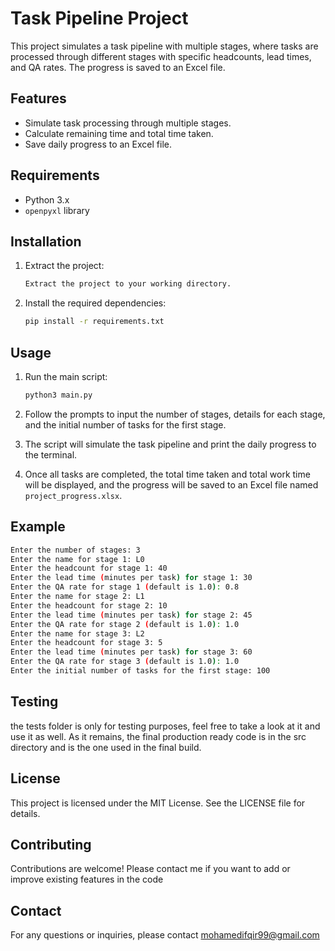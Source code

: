 # Task Pipeline Project

This project simulates a task pipeline with multiple stages, where tasks are processed through different stages with specific headcounts, lead times, and QA rates. The progress is saved to an Excel file.

## Features

- Simulate task processing through multiple stages.
- Calculate remaining time and total time taken.
- Save daily progress to an Excel file.

## Requirements

- Python 3.x
- `openpyxl` library

## Installation

1. Extract the project:

    ```sh
    Extract the project to your working directory.
    ```
2. Install the required dependencies:

    ```sh
    pip install -r requirements.txt
    ```

## Usage

1. Run the main script:

    ```sh
    python3 main.py
    ```

2. Follow the prompts to input the number of stages, details for each stage, and the initial number of tasks for the first stage.

3. The script will simulate the task pipeline and print the daily progress to the terminal.

4. Once all tasks are completed, the total time taken and total work time will be displayed, and the progress will be saved to an Excel file named `project_progress.xlsx`.

## Example

```sh
Enter the number of stages: 3
Enter the name for stage 1: L0
Enter the headcount for stage 1: 40
Enter the lead time (minutes per task) for stage 1: 30
Enter the QA rate for stage 1 (default is 1.0): 0.8
Enter the name for stage 2: L1
Enter the headcount for stage 2: 10
Enter the lead time (minutes per task) for stage 2: 45
Enter the QA rate for stage 2 (default is 1.0): 1.0
Enter the name for stage 3: L2
Enter the headcount for stage 3: 5
Enter the lead time (minutes per task) for stage 3: 60
Enter the QA rate for stage 3 (default is 1.0): 1.0
Enter the initial number of tasks for the first stage: 100
```

## Testing
the tests folder is only for testing purposes, feel free to take a look at it and use it as well. As it remains, the final production ready code is in the src directory and is the one used in the final build.


## License
This project is licensed under the MIT License. See the LICENSE file for details.

## Contributing
Contributions are welcome! Please contact me if you want to add or improve existing features in the code

## Contact
For any questions or inquiries, please contact mohamedifqir99@gmail.com

